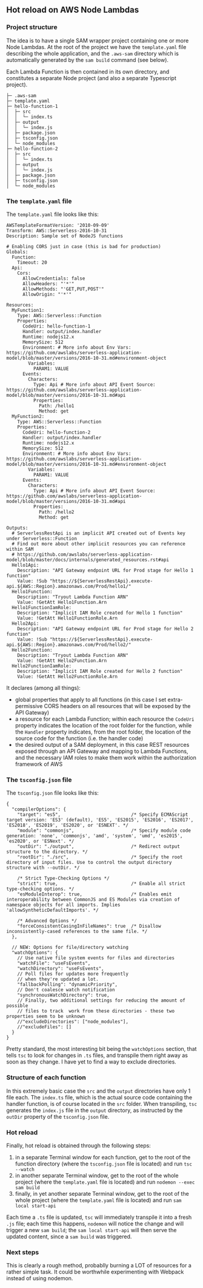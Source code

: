 ## Hot reload on AWS Node Lambdas

### Project structure
The idea is to have a single SAM wrapper project containing one or more Node Lambdas. At the root of the project we have the `template.yaml`
file describing the whole application, and the `.aws-sam` directory which is automatically generated by the `sam build` command (see below).

Each Lambda Function is then contained in its own directory, and constitutes a separate Node project (and also a separate Typescript project).
```
├─ .aws-sam
├─ template.yaml
├─ hello-function-1
│  ├─ src
│  │  └─ index.ts
│  ├─ output
│  │  └─ index.js
│  ├─ package.json
│  ├─ tsconfig.json
│  └─ node_modules
├─ hello-function-2
│  ├─ src
│  │  └─ index.ts
│  ├─ output
│  │  └─ index.js
│  ├─ package.json
│  ├─ tsconfig.json
│  └─ node_modules
```

### The `template.yaml` file
The `template.yaml` file looks like this:
```
AWSTemplateFormatVersion: '2010-09-09'
Transform: AWS::Serverless-2016-10-31
Description: Sample set of NodeJS functions

# Enabling CORS just in case (this is bad for production)
Globals:
  Function:
    Timeout: 20
  Api:
    Cors:
      AllowCredentials: false
      AllowHeaders: "'*'"
      AllowMethods: "'GET,PUT,POST'"
      AllowOrigin: "'*'"

Resources:
  MyFunction1:
    Type: AWS::Serverless::Function
    Properties:
      CodeUri: hello-function-1
      Handler: output/index.handler
      Runtime: nodejs12.x
      MemorySize: 512
      Environment: # More info about Env Vars: https://github.com/awslabs/serverless-application-model/blob/master/versions/2016-10-31.md#environment-object
        Variables:
          PARAM1: VALUE
      Events:
        Characters:
          Type: Api # More info about API Event Source: https://github.com/awslabs/serverless-application-model/blob/master/versions/2016-10-31.md#api
          Properties:
            Path: /hello1
            Method: get
  MyFunction2:
    Type: AWS::Serverless::Function
    Properties:
      CodeUri: hello-function-2
      Handler: output/index.handler
      Runtime: nodejs12.x
      MemorySize: 512
      Environment: # More info about Env Vars: https://github.com/awslabs/serverless-application-model/blob/master/versions/2016-10-31.md#environment-object
        Variables:
          PARAM1: VALUE
      Events:
        Characters:
          Type: Api # More info about API Event Source: https://github.com/awslabs/serverless-application-model/blob/master/versions/2016-10-31.md#api
          Properties:
            Path: /hello2
            Method: get

Outputs:
  # ServerlessRestApi is an implicit API created out of Events key under Serverless::Function
  # Find out more about other implicit resources you can reference within SAM
  # https://github.com/awslabs/serverless-application-model/blob/master/docs/internals/generated_resources.rst#api
  Hello1Api:
    Description: "API Gateway endpoint URL for Prod stage for Hello 1 function"
    Value: !Sub "https://${ServerlessRestApi}.execute-api.${AWS::Region}.amazonaws.com/Prod/hello1/"
  Hello1Function:
    Description: "Tryout Lambda Function ARN"
    Value: !GetAtt Hello1Function.Arn
  Hello1FunctionIamRole:
    Description: "Implicit IAM Role created for Hello 1 function"
    Value: !GetAtt Hello1FunctionRole.Arn
  Hello2Api:
    Description: "API Gateway endpoint URL for Prod stage for Hello 2 function"
    Value: !Sub "https://${ServerlessRestApi}.execute-api.${AWS::Region}.amazonaws.com/Prod/hello2/"
  Hello2Function:
    Description: "Tryout Lambda Function ARN"
    Value: !GetAtt Hello2Function.Arn
  Hello2FunctionIamRole:
    Description: "Implicit IAM Role created for Hello 2 function"
    Value: !GetAtt Hello2FunctionRole.Arn

```
It declares (among all things):
- global properties that apply to all functions (in this case I set extra-permissive CORS headers on all resources that will be exposed by the API Gateway)
- a resource for each Lambda Function; within each resource the `CodeUri` property indicates the location of the root folder for the function, while the
`Handler` property indicates, from the root folder, the location of the source code for the function (i.e. the handler code)
- the desired output of a SAM deployment, in this case REST resources exposed through an API Gateway and mapping to Lambda Functions, and the necessary IAM
roles to make them work within the authorization framework of AWS

### The `tsconfig.json` file

The `tsconfig.json` file looks like this:
```
{
  "compilerOptions": {
    "target": "es5",                          /* Specify ECMAScript target version: 'ES3' (default), 'ES5', 'ES2015', 'ES2016', 'ES2017', 'ES2018', 'ES2019', 'ES2020', or 'ESNEXT'. */
    "module": "commonjs",                     /* Specify module code generation: 'none', 'commonjs', 'amd', 'system', 'umd', 'es2015', 'es2020', or 'ESNext'. */
    "outDir": "./output",                     /* Redirect output structure to the directory. */
    "rootDir": "./src",                       /* Specify the root directory of input files. Use to control the output directory structure with --outDir. */

    /* Strict Type-Checking Options */
    "strict": true,                           /* Enable all strict type-checking options. */
    "esModuleInterop": true,                  /* Enables emit interoperability between CommonJS and ES Modules via creation of namespace objects for all imports. Implies 'allowSyntheticDefaultImports'. */

    /* Advanced Options */
    "forceConsistentCasingInFileNames": true  /* Disallow inconsistently-cased references to the same file. */
  },

  // NEW: Options for file/directory watching
  "watchOptions": {
    // Use native file system events for files and directories
    "watchFile": "useFsEvents",
    "watchDirectory": "useFsEvents",
    // Poll files for updates more frequently
    // when they're updated a lot.
    "fallbackPolling": "dynamicPriority",
    // Don't coalesce watch notification
    "synchronousWatchDirectory": true,
    // Finally, two additional settings for reducing the amount of possible
    // files to track  work from these directories - these two properties seem to be unknown
    //"excludeDirectories": ["node_modules"],
    //"excludeFiles": []
  }
}
```
Pretty standard, the most interesting bit being the `watchOptions` section, that tells `tsc` to look for changes in `.ts` files, and transpile them right away
as soon as they change. I have yet to find a way to exclude directories.

### Structure of each function
In this extremely basic case the `src` and the `output` directories have only 1 file each. The `index.ts` file, which is the actual source code containing the handler function, is of course located in the `src` folder. When transpiling, `tsc` generates the `index.js` file in the `output` directory, as instructed by the `outDir` property of the `tsconfig.json` file.

### Hot reload
Finally, hot reload is obtained through the following steps:
1. in a separate Terminal window for each function, get to the root of the function directory (where the `tsconfig.json` file is located) and run `tsc --watch`
2. in another separate Terminal window, get to the root of the whole project (where the `template.yaml` file is located) and run `nodemon --exec sam build`
3. finally, in yet another separate Terminal window, get to the root of the whole project (where the `template.yaml` file is located) and run `sam local start-api`

Each time a `.ts` file is updated, `tsc` will immediately transpile it into a fresh `.js` file; each time this happens, `nodemon` will notice the change and will trigger a new `sam build`; the `sam local start-api` will then serve the updated content, since a `sam build` was triggered.

### Next steps
This is clearly a rough method, probablly burning a LOT of resources for a rather simple task. It could be worthwhile experimenting with Webpack instead of using
nodemon.